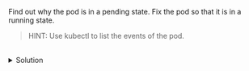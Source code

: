 Find out why the pod is in a pending state. Fix the pod so that it is in a running state.

> HINT: Use kubectl to list the events of the pod.

<br>
<details><summary>Solution</summary>
<br>

```bash
# describe the pod to see why the pod is in a pending state
kubectl describe po nginx

# describe the controlplane node to view the taint applied
kubectl describe no controlplane | grep Taint

# get the pod to run on the control plane by removing the taint
kubectl taint no controlplane node-role.kubernetes.io/control-plane:NoSchedule-


```{{exec}}


</details>